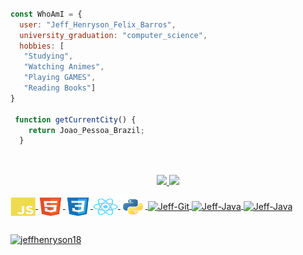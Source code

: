 ```javascript
 
const WhoAmI = {
  user: "Jeff_Henryson_Felix_Barros",
  university_graduation: "computer_science",
  hobbies: [
   "Studying",
   "Watching Animes",
   "Playing GAMES",
   "Reading Books"]
}
	
 function getCurrentCity() {
	return Joao_Pessoa_Brazil;
  }
	
 ```


##
<div align="center">
  <a href="https://github.com/jeffhenryson">
  <img height="150em" src="https://github-readme-stats.vercel.app/api?username=jeffhenryson&show_icons=true&theme=dark&include_all_commits=true&count_private=true"/>
  <img height="150em" src="https://github-readme-stats.vercel.app/api/top-langs/?username=jeffhenryson&layout=compact&langs_count=7&theme=dark"/>
</div>
  
  

<div style="display: inline_block"><br>
  <img align="center" alt="Jeff-Js" height="30" width="40" src="https://raw.githubusercontent.com/devicons/devicon/master/icons/javascript/javascript-plain.svg">
  <img align="center" alt="Jeff-HTML" height="30" width="40" src="https://raw.githubusercontent.com/devicons/devicon/master/icons/html5/html5-original.svg">
  <img align="center" alt="Jeff-CSS" height="30" width="40" src="https://raw.githubusercontent.com/devicons/devicon/master/icons/css3/css3-original.svg">
  <img align="center" alt="Jeff-React" height="30" width="40" src="https://raw.githubusercontent.com/devicons/devicon/master/icons/react/react-original.svg">
  <img align="center" alt="Jeff-Python" height="30" width="40" src="https://raw.githubusercontent.com/devicons/devicon/master/icons/python/python-original.svg">
  <img align="center" alt="Jeff-Git" height="30" width="40" src="https://raw.githubusercontent.com/jmnote/z-icons/master/svg/git.svg">
  <img align="center" alt="Jeff-Java" height="30" width="40" src="https://raw.githubusercontent.com/jmnote/z-icons/master/svg/java.svg">
 <img align="center" alt="Jeff-Java" height="30" width="55" src="https://user-images.githubusercontent.com/33158051/103466606-760a4000-4d14-11eb-9941-2f3d00371471.png">

</div>
  
##
  
 ![jeffhenryson18](https://spotify-recently-played-readme.vercel.app/api?user=jeffhenryson18)
  
